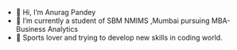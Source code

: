 - 👋 Hi, I’m Anurag Pandey
- 🌱 I’m currently a student of SBM NMIMS ,Mumbai pursuing MBA-Business Analytics
- 💞️ Sports lover and trying to develop new skills in coding world.

<!---
anurag-p15/anurag-p15 is a ✨ special ✨ repository because its `README.md` (this file) appears on your GitHub profile.
You can click the Preview link to take a look at your changes.
--->
